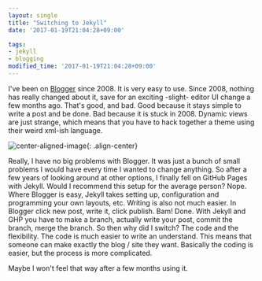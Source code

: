 ```yaml
---
layout: single
title: "Switching to Jekyll"
date: '2017-01-19T21:04:28+09:00'

tags:
- jekyll
- blogging
modified_time: '2017-01-19T21:04:28+09:00'
---
```


I've been on [Blogger](http://blogger.com) since 2008. It is very easy to use. Since 2008, nothing has really changed about it, save for an exciting -slight- editor UI change a few months ago. That's good, and bad. Good because it stays simple to write a post and be done. Bad because it is stuck in 2008. Dynamic views are just strange, which means that you have to hack together a theme using their weird xml-ish language.

![center-aligned-image](/assets/images/octojekyll-opt.jpg){: .align-center}

Really, I have no big problems with Blogger. It was just a bunch of small problems I would have every time I wanted to change anything. So after a few years of looking around at other options, I finally fell on GitHub Pages with Jekyll. Would I recommend this setup for the average person? Nope. Where Blogger is easy, Jekyll takes setting up, configuration and programming your own layouts, etc. Writing is also not much easier. In Blogger click new post, write it, click publish. Bam! Done. With Jekyll and GHP you have to make a branch, actually write your post, commit the branch, merge the branch. So then why did I switch? The code and the flexibility. The code is much easier to write an understand. This means that someone can make exactly the blog / site they want. Basically the coding is easier, but the process is more complicated.

Maybe I won't feel that way after a few months using it.
